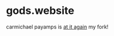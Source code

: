 # gods.website
carmichael payamps is [at it again](https://soundcloud.com/discobelle/06-at-it-again-dj-rashad-dj-earl-dj-bmt-remix-1)
my fork!

